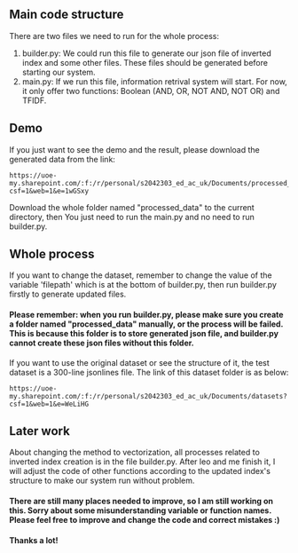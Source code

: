 ## Main code structure
There are two files we need to run for the whole process:
1. builder.py: We could run this file to generate our json file of inverted index and some other files. These files should be generated before starting our system.
2. main.py: If we run this file, information retrival system will start. For now, it only offer two functions: Boolean (AND, OR, NOT AND, NOT OR) and TFIDF.

## Demo
If you just want to see the demo and the result, please download the generated data from the link:
```
https://uoe-my.sharepoint.com/:f:/r/personal/s2042303_ed_ac_uk/Documents/processed_data?csf=1&web=1&e=1wGSxy
```
Download the whole folder named "processed_data" to the current directory, then You just need to run the main.py and no need to run builder.py. 

## Whole process
If you want to change the dataset, remember to change the value of the variable 'filepath' which is at the bottom of builder.py, then run builder.py firstly to generate updated files.

#### Please remember: when you run builder.py, please make sure you create a folder named "processed_data" manually, or the process will be failed. This is because this folder is to store generated json file, and builder.py cannot create these json files without this folder.

If you want to use the original dataset or see the structure of it, the test dataset is a 300-line jsonlines file. The link of this dataset folder is as below:
```
https://uoe-my.sharepoint.com/:f:/r/personal/s2042303_ed_ac_uk/Documents/datasets?csf=1&web=1&e=WeLiHG
```

## Later work
About changing the method to vectorization, all processes related to inverted index creation is in the file builder.py. After leo and me finish it, I will adjust the code of other functions according to the updated index's structure to make our system run without problem.

#### There are still many places needed to improve, so I am still working on this. Sorry about some misunderstanding variable or function names. Please feel free to improve and change the code and correct mistakes :)

#### Thanks a lot!


